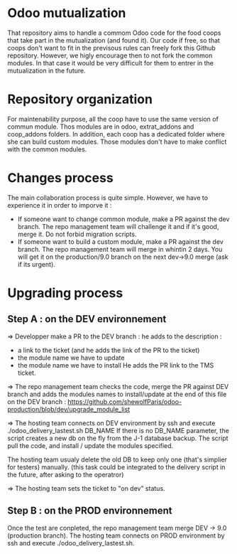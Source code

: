 Odoo mutualization
============

That repository aims to handle a commom Odoo code for the food coops that take part in the mutualization (and found it).
Our code if free, so that coops don't want to fit in the previsous rules can freely fork this Github repository. However, we higly encourage then to not fork the common modules. In that case it would be very difficult for them to entrer in the mutualization in the future.

Repository organization
============
For maintenability purpose, all the coop have to use the same version of commun module. Thos modules are in odoo, extrat_addons and coop_addons folders.
In addition, each coop has a dedicated folder where she can build custom modules. Those modules don't have to make conflict with the common modules.

Changes process
============
The main collaboration process is quite simple. However, we have to experience it in order to imporve it :
* If someone want to change common module, make a PR against the dev branch. The repo management team will challenge it and if it's good, merge it. Do not forbid migration scripts.
* If someone want to build a custom module, make a PR against the dev branch. The repo management team will merge in whintin 2 days. You will get it on the production/9.0 branch on the next dev->9.0  merge (ask if its urgent).


Upgrading process
============
Step A : on the DEV environnement
-------------
=> Developper make a PR to the DEV branch : he adds to the description :
- a link to the ticket  (and he adds the link of the PR to the ticket)
- the module name we have to update
- the module name we have to install
He adds the PR link to the TMS ticket.

=> The repo management team checks the code, merge the PR against DEV branch and adds the modules names to install/update at the end of this file on the DEV branch : https://github.com/shewolfParis/odoo-production/blob/dev/upgrade_module_list

=> The hosting team connects on DEV environment by ssh and execute ./odoo_delivery_lastest.sh DB_NAME
If there is no DB_NAME parameter, the script creates a new db on the fly from the J-1 database backup.
The script pull the code, and install / update the modules specified.

The hosting team usualy delete the old DB to keep only one (that's simplier for testers) manually. (this task could be integrated to the delivery script in the future, after asking to the operatror)

=> The hosting team sets the ticket to "on dev" status.

Step B : on the PROD environnement
-------------
Once the test are conpleted, the repo management team merge DEV -> 9.0 (production branch). The hosting team connects on PROD environment by ssh and execute ./odoo_delivery_lastest.sh.
